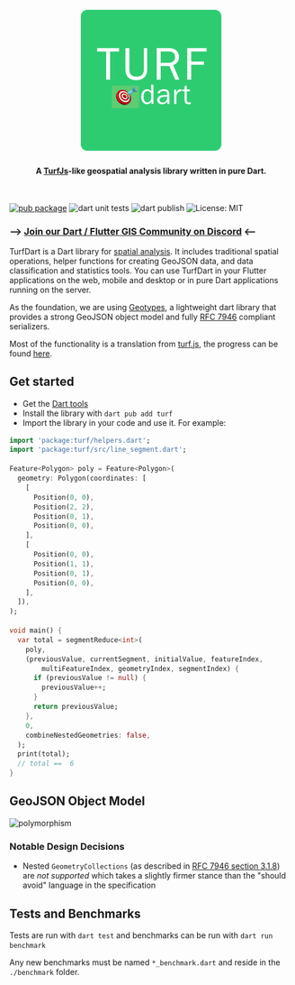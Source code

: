 <h1 align="center">
  <br>
  <img src="https://github.com/dartclub/turf_dart/blob/main/.github/turf-logo.png" alt="TurfDart Logo" width="250">
</h1>

<h4 align="center">A <a href="https://github.com/Turfjs/turf">TurfJs</a>-like geospatial analysis library written in pure Dart.
</h4>
<br>

[![pub package](https://img.shields.io/pub/v/turf.svg)](https://pub.dev/packages/turf)
![dart unit tests](https://github.com/dartclub/turf_dart/actions/workflows/dart-unit-tests.yml/badge.svg)
![dart publish](https://github.com/dartclub/turf_dart/actions/workflows/dart-pub-publish.yml/badge.svg)
![License: MIT](https://img.shields.io/badge/License-MIT-yellow.svg)

<h3>–> <a href="https://discord.gg/cTJk98cU">Join our Dart / Flutter GIS Community on Discord</a> <–</h3>

TurfDart is a Dart library for [spatial analysis](https://en.wikipedia.org/wiki/Spatial_analysis). It includes traditional spatial operations, helper functions for creating GeoJSON data, and data classification and statistics tools. You can use TurfDart in your Flutter applications on the web, mobile and desktop or in pure Dart applications running on the server.

As the foundation, we are using [Geotypes](https://github.com/dartclub/geotypes), a lightweight dart library that provides a strong GeoJSON object model and fully [RFC 7946](https://tools.ietf.org/html/rfc7946) compliant serializers.

Most of the functionality is a translation from [turf.js](https://github.com/Turfjs/turf), the progress can be found [here](Progress.md).

## Get started

- Get the [Dart tools](https://dart.dev/tools)
- Install the library with `dart pub add turf`
- Import the library in your code and use it. For example:

```dart
import 'package:turf/helpers.dart';
import 'package:turf/src/line_segment.dart';

Feature<Polygon> poly = Feature<Polygon>(
  geometry: Polygon(coordinates: [
    [
      Position(0, 0),
      Position(2, 2),
      Position(0, 1),
      Position(0, 0),
    ],
    [
      Position(0, 0),
      Position(1, 1),
      Position(0, 1),
      Position(0, 0),
    ],
  ]),
);

void main() {
  var total = segmentReduce<int>(
    poly,
    (previousValue, currentSegment, initialValue, featureIndex,
        multiFeatureIndex, geometryIndex, segmentIndex) {
      if (previousValue != null) {
        previousValue++;
      }
      return previousValue;
    },
    0,
    combineNestedGeometries: false,
  );
  print(total);
  // total ==  6
}
```

## GeoJSON Object Model

![polymorphism](https://user-images.githubusercontent.com/10634693/159876354-f9da2f37-02b3-4546-b32a-c0f82c372272.png)

### Notable Design Decisions

- Nested `GeometryCollections` (as described in
  [RFC 7946 section 3.1.8](https://datatracker.ietf.org/doc/html/rfc7946#section-3.1.8))
  are _not supported_ which takes a slightly firmer stance than the "should
  avoid" language in the specification

## Tests and Benchmarks

Tests are run with `dart test` and benchmarks can be run with
`dart run benchmark`

Any new benchmarks must be named `*_benchmark.dart` and reside in the
`./benchmark` folder.
  